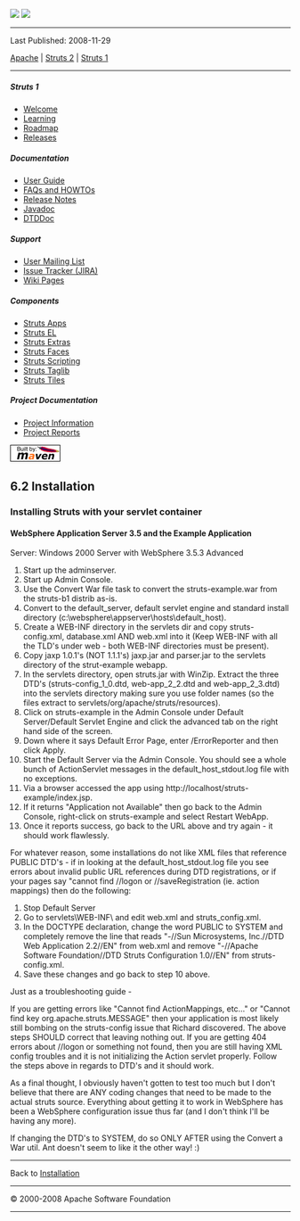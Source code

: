 <span id="bannerLeft">[![](http://www.apache.org/images/asf-logo.gif)](http://www.apache.org/)</span> <span id="bannerRight">[![](../images/struts.gif)]()</span>

------------------------------------------------------------------------

Last Published: 2008-11-29

[Apache](http://www.apache.org/) | [Struts 2](../2.x/) | [Struts 1](../1.x/)

------------------------------------------------------------------------

##### Struts 1

-   [Welcome](../index.html.md)
-   [Learning](../learning.html.md)
-   [Roadmap](../roadmap.html.md)
-   [Releases](../downloads.html.md)

##### Documentation

-   [User Guide](../userGuide/index.html.md)
-   [FAQs and HOWTOs](../faqs/index.html.md)
-   [Release Notes](../userGuide/release-notes.html.md)
-   [Javadoc](../apidocs/index.html.md)
-   [DTDDoc](../dtddoc/index.html.md)

##### Support

-   [User Mailing List](../mail.html.md)
-   [Issue Tracker (JIRA)](http://issues.apache.org/struts/)
-   [Wiki Pages](http://wiki.apache.org/struts/)

##### Components

-   [Struts Apps](../struts-apps/index.html.md)
-   [Struts EL](../struts-el/index.html.md)
-   [Struts Extras](../struts-extras/index.html.md)
-   [Struts Faces](../struts-faces/index.html.md)
-   [Struts Scripting](../struts-scripting/index.html.md)
-   [Struts Taglib](../struts-taglib/index.html.md)
-   [Struts Tiles](../struts-tiles/index.html.md)

##### Project Documentation

-   [Project Information](../project-info.html.md)
-   [Project Reports](../project-reports.html.md)

[![Built by Maven](../images/logos/maven-feather.png)](http://maven.apache.org/ "Built by Maven")

<span id="a6.2_Installation"></span>6.2 Installation
----------------------------------------------------

### <span id="Installing_Struts_with_your_servlet_container"></span>Installing Struts with your servlet container

#### WebSphere Application Server 3.5 and the Example Application

Server: Windows 2000 Server with WebSphere 3.5.3 Advanced

1.  Start up the adminserver.
2.  Start up Admin Console.
3.  Use the Convert War file task to convert the struts-example.war from the struts-b1 distrib as-is.
4.  Convert to the default\_server, default servlet engine and standard install directory (c:\\websphere\\appserver\\hosts\\default\_host).
5.  Create a WEB-INF directory in the servlets dir and copy struts-config.xml, database.xml AND web.xml into it (Keep WEB-INF with all the TLD's under web - both WEB-INF directories must be present).
6.  Copy jaxp 1.0.1's (NOT 1.1.1's) jaxp.jar and parser.jar to the servlets directory of the strut-example webapp.
7.  In the servlets directory, open struts.jar with WinZip. Extract the three DTD's (struts-config\_1\_0.dtd, web-app\_2\_2.dtd and web-app\_2\_3.dtd) into the servlets directory making sure you use folder names (so the files extract to servlets/org/apache/struts/resources).
8.  Click on struts-example in the Admin Console under Default Server/Default Servlet Engine and click the advanced tab on the right hand side of the screen.
9.  Down where it says Default Error Page, enter /ErrorReporter and then click Apply.
10. Start the Default Server via the Admin Console. You should see a whole bunch of ActionServlet messages in the default\_host\_stdout.log file with no exceptions.
11. Via a browser accessed the app using http://localhost/struts-example/index.jsp.
12. If it returns "Application not Available" then go back to the Admin Console, right-click on struts-example and select Restart WebApp.
13. Once it reports success, go back to the URL above and try again - it should work flawlessly.

For whatever reason, some installations do not like XML files that reference PUBLIC DTD's - if in looking at the default\_host\_stdout.log file you see errors about invalid public URL references during DTD registrations, or if your pages say "cannot find //logon or //saveRegistration (ie. action mappings) then do the following:

1.  Stop Default Server
2.  Go to servlets\\WEB-INF\\ and edit web.xml and struts\_config.xml.
3.  In the DOCTYPE declaration, change the word PUBLIC to SYSTEM and completely remove the line that reads "-//Sun Microsystems, Inc.//DTD Web Application 2.2//EN" from web.xml and remove "-//Apache Software Foundation//DTD Struts Configuration 1.0//EN" from struts-config.xml.
4.  Save these changes and go back to step 10 above.

Just as a troubleshooting guide -

If you are getting errors like "Cannot find ActionMappings, etc..." or "Cannot find key org.apache.struts.MESSAGE" then your application is most likely still bombing on the struts-config issue that Richard discovered. The above steps SHOULD correct that leaving nothing out. If you are getting 404 errors about //logon or something not found, then you are still having XML config troubles and it is not initializing the Action servlet properly. Follow the steps above in regards to DTD's and it should work.

As a final thought, I obviously haven't gotten to test too much but I don't believe that there are ANY coding changes that need to be made to the actual struts source. Everything about getting it to work in WebSphere has been a WebSphere configuration issue thus far (and I don't think I'll be having any more).

If changing the DTD's to SYSTEM, do so ONLY AFTER using the Convert a War util. Ant doesn't seem to like it the other way! :)

------------------------------------------------------------------------

Back to [Installation](installation.html.md#Containers)

------------------------------------------------------------------------

© 2000-2008 Apache Software Foundation

------------------------------------------------------------------------


